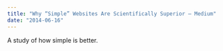 ```yaml
---
title: "Why “Simple” Websites Are Scientifically Superior — Medium"
date: "2014-06-16"
---
```


A study of how simple is better.
